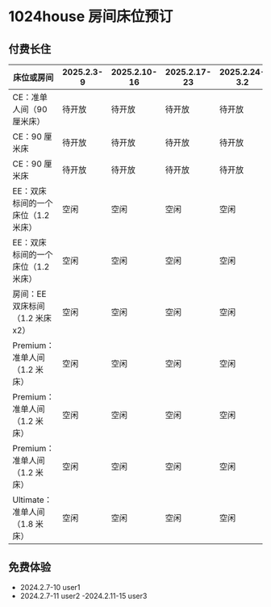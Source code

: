 # 1024house 房间床位预订

## 付费长住

床位或房间                     |  2025.2.3-9   | 2025.2.10-16 | 2025.2.17-23 | 2025.2.24-3.2
-----------------------------|---------------|--------------|--------------|----------------
CE：准单人间（90 厘米床）       |    待开放      |    待开放     |      待开放   |      待开放
CE：90 厘米床                 |    待开放      |    待开放     |      待开放   |      待开放
CE：90 厘米床                 |    待开放      |    待开放     |      待开放   |      待开放
EE：双床标间的一个床位（1.2 米床）|    空闲        |    空闲       |     空闲     |      空闲  
EE：双床标间的一个床位（1.2 米床）|    空闲        |    空闲       |     空闲     |      空闲  
房间：EE 双床标间（1.2 米床x2）  |    空闲        |    空闲       |     空闲     |      空闲  
Premium：准单人间（1.2 米床）   |    空闲        |    空闲       |     空闲     |      空闲  
Premium：准单人间（1.2 米床）   |    空闲        |    空闲       |     空闲     |      空闲  
Premium：准单人间（1.2 米床）   |    空闲        |    空闲       |     空闲     |      空闲  
Ultimate：准单人间（1.8 米床）  |    空闲        |    空闲       |     空闲     |      空闲  

## 免费体验

- 2024.2.7-10 user1
- 2024.2.7-11 user2
-2024.2.11-15 user3
